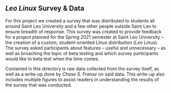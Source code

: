 ## *Leo Linux* Survey & Data

For this project we created a survey that was distributed to students all around Saint Leo University and a few other people outside Saint Leo to ensure breadth of response. This survey was created to provide feedback for a project planned for the Spring 2021 semester at Saint Leo University – the creation of a custom, student-oriented Linux distribution (*Leo Linux*). The survey asked participants about features – useful and unnecessary – as well as broaching the topic of beta testing and which survey participants would like to beta test when the time comes.

Contained in this directory is raw data collected from the survey itself, as well as a write-up done by *Chase S. Franse* on said data. This write-up also includes multiple figures to assist readers in understanding the results of the survey that was conducted.
